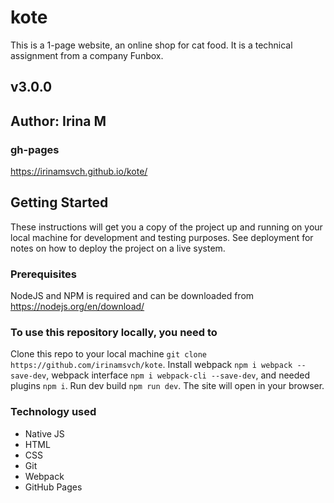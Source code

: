 # kote
This is a 1-page website, an online shop for cat food. It is a technical assignment from a company Funbox.  

## v3.0.0

## Author: Irina M

### gh-pages
https://irinamsvch.github.io/kote/

## Getting Started
These instructions will get you a copy of the project up and running on your local machine for development and testing purposes. See deployment for notes on how to deploy the project on a live system.

### Prerequisites
NodeJS and NPM is required and can be downloaded from https://nodejs.org/en/download/

### To use this repository locally, you need to
Clone this repo to your local machine `git clone https://github.com/irinamsvch/kote`.
Install webpack `npm i webpack --save-dev`, webpack interface `npm i webpack-cli --save-dev`, and needed plugins `npm i`.
Run dev build `npm run dev`.
The site will open in your browser.

### Technology used
- Native JS
- HTML
- CSS
- Git
- Webpack
- GitHub Pages
